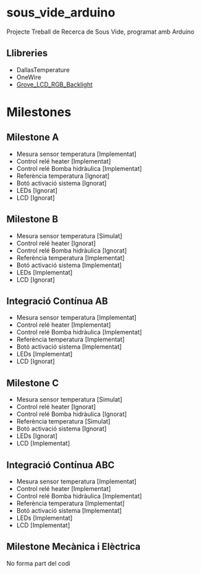 # sous_vide_arduino
Projecte Treball de Recerca de Sous Vide, programat amb Arduino

## Llibreries
* DallasTemperature
* OneWire
* [Grove_LCD_RGB_Backlight](https://github.com/Seeed-Studio/Sketchbook_Starter_Kit_V2.0/tree/master/libraries/Grove_LCD_RGB_Backlight)

# Milestones
## Milestone A

* Mesura sensor temperatura [Implementat]
* Control relé heater [Implementat]
* Control relé Bomba hidràulica [Implementat]
* Referència temperatura [Ignorat]
* Botó activació sistema [Ignorat]
* LEDs [Ignorat]
* LCD [Ignorat]

## Milestone B

* Mesura sensor temperatura [Simulat]
* Control relé heater [Ignorat]
* Control relé Bomba hidràulica [Ignorat]
* Referència temperatura [Implementat]
* Botó activació sistema [Implementat]
* LEDs [Implementat]
* LCD [Ignorat]

## Integració Contínua AB

* Mesura sensor temperatura [Implementat]
* Control relé heater [Implementat]
* Control relé Bomba hidràulica [Implementat]
* Referència temperatura [Implementat]
* Botó activació sistema [Implementat]
* LEDs [Implementat]
* LCD [Ignorat]

## Milestone C
* Mesura sensor temperatura [Simulat]
* Control relé heater [Ignorat]
* Control relé Bomba hidràulica [Ignorat]
* Referència temperatura [Simulat]
* Botó activació sistema [Ignorat]
* LEDs [Ignorat]
* LCD [Implementat]

## Integració Contínua ABC

* Mesura sensor temperatura [Implementat]
* Control relé heater [Implementat]
* Control relé Bomba hidràulica [Implementat]
* Referència temperatura [Implementat]
* Botó activació sistema [Implementat]
* LEDs [Implementat]
* LCD [Implementat]

## Milestone Mecànica i Elèctrica
No forma part del codi
